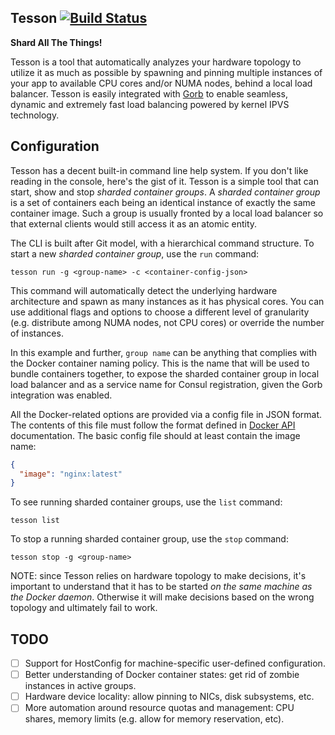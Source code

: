 ## Tesson [![Build Status](https://travis-ci.org/kobolog/tesson.svg?branch=master)](https://travis-ci.org/kobolog/tesson)

**Shard All The Things!**

Tesson is a tool that automatically analyzes your hardware topology to utilize it as much as possible by spawning and pinning multiple instances of your app to available CPU cores and/or NUMA nodes, behind a local load balancer. Tesson is easily integrated with [Gorb](https://github.com/kobolog/gorb) to enable seamless, dynamic and extremely fast load balancing powered by kernel IPVS technology.

## Configuration

Tesson has a decent built-in command line help system. If you don't like reading in the console, here's the gist of it. Tesson is a simple tool that can start, show and stop _sharded container groups_. A _sharded container group_ is a set of containers each being an identical instance of exactly the same container image. Such a group is usually fronted by a local load balancer so that external clients would still access it as an atomic entity.

The CLI is built after Git model, with a hierarchical command structure. To start a new _sharded container group_, use the `run` command:

    tesson run -g <group-name> -c <container-config-json>

This command will automatically detect the underlying hardware architecture and spawn as many instances as it has physical cores. You can use additional flags and options to choose a different level of granularity (e.g. distribute among NUMA nodes, not CPU cores) or override the number of instances.

In this example and further, `group name` can be anything that complies with the Docker container naming policy. This is the name that will be used to bundle containers together, to expose the sharded container group in local load balancer and as a service name for Consul registration, given the Gorb integration was enabled.

All the Docker-related options are provided via a config file in JSON format. The contents of this file must follow the format defined in [Docker API](https://docs.docker.com/engine/reference/api/docker_remote_api_v1.20/#create-a-container) documentation. The basic config file should at least contain the image name:

```json
{
  "image": "nginx:latest"
}
```

To see running sharded container groups, use the `list` command:

    tesson list

To stop a running sharded container group, use the `stop` command:

    tesson stop -g <group-name>

NOTE: since Tesson relies on hardware topology to make decisions, it's important to understand that it has to be started _on the same machine as the Docker daemon_. Otherwise it will make decisions based on the wrong topology and ultimately fail to work.

## TODO

- [ ] Support for HostConfig for machine-specific user-defined configuration.
- [ ] Better understanding of Docker container states: get rid of zombie instances in active groups.
- [ ] Hardware device locality: allow pinning to NICs, disk subsystems, etc.
- [ ] More automation around resource quotas and management: CPU shares, memory limits (e.g. allow for memory reservation, etc).
